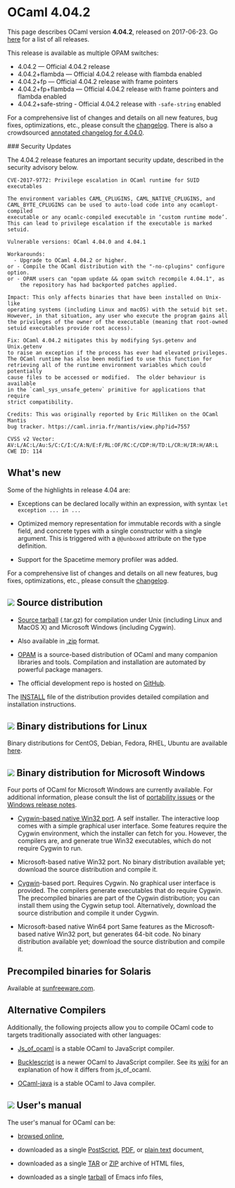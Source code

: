 <!-- ((! set title OCaml 4.04 !)) -->

# OCaml 4.04.2
This page describes OCaml version **4.04.2**, released on
2017-06-23. Go [here](./) for a list of all releases.

This release is available as multiple OPAM switches:

- 4.04.2 — Official 4.04.2 release
- 4.04.2+flambda — Official 4.04.2 release with flambda enabled
- 4.04.2+fp — Official 4.04.2 release with frame pointers
- 4.04.2+fp+flambda — Official 4.04.2 release with frame pointers and flambda enabled
- 4.04.2+safe-string - Official 4.04.2 release with `-safe-string` enabled

For a comprehensive list of changes and details on all new features,
bug fixes, optimizations, etc., please consult the
[changelog](4.04/notes/Changes). There
is also a crowdsourced [annotated
changelog for 4.04.0](https://github.com/gasche/ocaml-releases-change-explanation/wiki/4.04.0-changes-explanation).

### Security Updates

The 4.04.2 release features an important security update, described in
the security advisory below.

```
CVE-2017-9772: Privilege escalation in OCaml runtime for SUID executables

The environment variables CAML_CPLUGINS, CAML_NATIVE_CPLUGINS, and
CAML_BYTE_CPLUGINS can be used to auto-load code into any ocamlopt-compiled
executable or any ocamlc-compiled executable in ‘custom runtime mode’.
This can lead to privilege escalation if the executable is marked setuid.

Vulnerable versions: OCaml 4.04.0 and 4.04.1

Workarounds:
  - Upgrade to OCaml 4.04.2 or higher.
or - Compile the OCaml distribution with the "-no-cplugins" configure option.
or - OPAM users can "opam update && opam switch recompile 4.04.1", as
    the repository has had backported patches applied.

Impact: This only affects binaries that have been installed on Unix-like
operating systems (including Linux and macOS) with the setuid bit set.
However, in that situation, any user who execute the program gains all
the privileges of the owner of the executable (meaning that root-owned
setuid executables provide root access).

Fix: OCaml 4.04.2 mitigates this by modifying Sys.getenv and Unix.getenv
to raise an exception if the process has ever had elevated privileges.
The OCaml runtime has also been modified to use this function for
retrieving all of the runtime environment variables which could potentially
cause files to be accessed or modified.  The older behaviour is available
in the `caml_sys_unsafe_getenv` primitive for applications that require
strict compatibility.

Credits: This was originally reported by Eric Milliken on the OCaml Mantis
bug tracker. https://caml.inria.fr/mantis/view.php?id=7557

CVSS v2 Vector:
AV:L/AC:L/Au:S/C:C/I:C/A:N/E:F/RL:OF/RC:C/CDP:H/TD:L/CR:H/IR:H/AR:L
CWE ID: 114
```

## What's new

Some of the highlights in release 4.04 are:

- Exceptions can be declared locally within an expression, with syntax
  `let exception ... in ...`

- Optimized memory representation for immutable records with a single
  field, and concrete types with a single constructor with a single
  argument. This is triggered with a `@@unboxed` attribute on the type
  definition.

- Support for the Spacetime memory profiler was added.

For a comprehensive list of changes and details on all new features,
bug fixes, optimizations, etc., please consult the
[changelog](4.04/notes/Changes).


## ![](../img/source.gif "") Source distribution

- [Source
  tarball](https://github.com/ocaml/ocaml/archive/4.04.2.tar.gz)
  (.tar.gz) for compilation under Unix (including Linux and MacOS X)
  and Microsoft Windows (including Cygwin).

- Also available in
  [.zip](https://github.com/ocaml/ocaml/archive/4.04.2.zip)
  format.

- [OPAM](https://opam.ocaml.org/) is a source-based distribution of
  OCaml and many companion libraries and tools. Compilation and
  installation are automated by powerful package managers.

- The official development repo is hosted on
  [GitHub](https://github.com/ocaml/ocaml).

The [INSTALL](4.04/notes/INSTALL.adoc)
file of the distribution provides detailed compilation and
installation instructions.


## ![](../img/linux.gif "") Binary distributions for Linux

Binary distributions for CentOS, Debian, Fedora, RHEL, Ubuntu are
available
[here](http://software.opensuse.org/download.html?project=home%3Aocaml&package=ocaml).


## ![](../img/windows.gif "") Binary distribution for Microsoft Windows

Four ports of OCaml for Microsoft Windows are currently available. For
additional information, please consult the list of [portability
issues](/learn/portability.html) or the
[Windows release
notes](4.04/notes/README.win32.adoc).

- [Cygwin-based native Win32
  port](http://protz.github.com/ocaml-installer/). A self
  installer. The interactive loop comes with a simple graphical user
  interface. Some features require the Cygwin environment, which the
  installer can fetch for you. However, the compilers are, and
  generate true Win32 executables, which do not require Cygwin to run.

- Microsoft-based native Win32 port. No binary distribution available
  yet; download the source distribution and compile it.

- [Cygwin](http://cygwin.com/)-based port. Requires Cygwin. No
  graphical user interface is provided. The compilers generate
  executables that do require Cygwin. The precompiled binaries are
  part of the Cygwin distribution; you can install them using the
  Cygwin setup tool. Alternatively, download the source distribution
  and compile it under Cygwin.

- Microsoft-based native Win64 port Same features as the
  Microsoft-based native Win32 port, but generates 64-bit code. No
  binary distribution available yet; download the source distribution
  and compile it.


## Precompiled binaries for Solaris

Available at [sunfreeware.com](http://sunfreeware.com/).


## Alternative Compilers

Additionally, the following projects allow you to compile OCaml code to
targets traditionally associated with other languages:

* [Js_of_ocaml](http://ocsigen.org/js_of_ocaml/) is a stable OCaml
  to JavaScript compiler.

* [Bucklescript](http://bucklescript.github.io/bucklescript/) is a newer
  OCaml to JavaScript compiler. See its
  [wiki](https://github.com/bucklescript/bucklescript/wiki/Differences-from-js_of_ocaml)
  for an explanation of how it differs from js_of_ocaml.

* [OCaml-java](http://www.ocamljava.org/) is a stable OCaml to
  Java compiler.


## ![](../img/doc.gif "") User's manual

The user's manual for OCaml can be:

- [browsed
  online](4.04/htmlman/index.html),

- downloaded as a single
  [PostScript](4.04/ocaml-4.04-refman.ps.gz),
  [PDF](4.04/ocaml-4.04-refman.pdf),
  or [plain
  text](4.04/ocaml-4.04-refman.txt)
  document,

- downloaded as a single
  [TAR](4.04/ocaml-4.04-refman-html.tar.gz)
  or
  [ZIP](4.04/ocaml-4.04-refman-html.zip)
  archive of HTML files,

- downloaded as a single
  [tarball](4.04/ocaml-4.04-refman.info.tar.gz)
  of Emacs info files,


